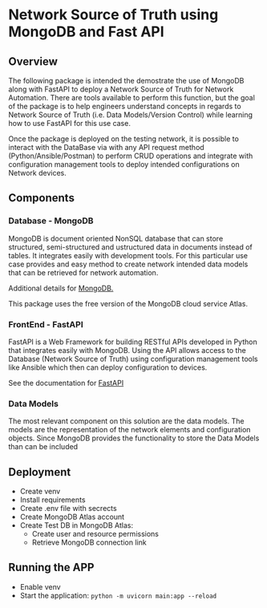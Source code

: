 # Network Source of Truth using MongoDB and Fast API

## Overview

The following package is intended the demostrate the use of MongoDB along with FastAPI to deploy a Network Source of Truth for Network Automation. There are tools available to perform this function, but the goal of the package is to help engineers understand concepts in regards to Network Source of Truth (i.e. Data Models/Version Control) while learning how to use FastAPI for this use case.

Once the package is deployed on the testing network, it is possible to interact with the DataBase via with any API request method (Python/Ansible/Postman) to perform CRUD operations and integrate with configuration management tools to deploy intended configurations on Network devices.

## Components

### Database - MongoDB

MongoDB is document oriented NonSQL database that can store structured, semi-structured and ustructured data in documents instead of tables. It integrates easily with development tools. For this particular use case provides and easy method to create network intended data models that can be retrieved for network automation.

Additional details for [MongoDB.](https://www.mongodb.com/docs/)

This package uses the free version of the MongoDB cloud service Atlas.

### FrontEnd - FastAPI

FastAPI is a Web Framework for building RESTful APIs developed in Python that integrates easily with MongoDB. Using the API allows access to the Database (Network Source of Truth) using configuration management tools like Ansible which then can deploy configuration to devices.

See the documentation for [FastAPI](https://fastapi.tiangolo.com/)

### Data Models

The most relevant component on this solution are the data models. The models are the representation of the network elements and configuration objects. Since MongoDB provides the functionality to store the Data Models than can be included

## Deployment

 - Create venv
 - Install requirements
 - Create .env file with secrects
 - Create MongoDB Atlas account
 - Create Test DB in MongoDB Atlas:
    - Create user and resource permissions
    - Retrieve MongoDB connection link

## Running the APP
 - Enable venv
 - Start the application: `python -m uvicorn main:app --reload`
